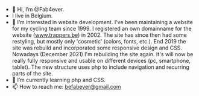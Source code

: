 - 👋 Hi, I’m @Fab4ever.
- I live in Belgium.
- 👀 I’m interested in website development. I've been maintaining a website for my cycling team since 1999. 
I registered an own domainname for the website (www.trappers.be) in 2002.
The site has since then had some restyling, but mostly only 'cosmetic' (colors, fonts, etc.).
End 2019 the site was rebuild and incorporated some responsive design and CSS.
Nowadays (December 2021) I'm rebuilding the site again. It's will now be really fully responsive and usable on different devices (pc, smartphone, tablet).
The new structure uses php to include navigation and recurring parts of the site.
- 🌱 I’m currently learning php and CSS.
- 📫 How to reach me: befabever@gmail.com
<!---
Fab4ever/Fab4ever is a ✨ special ✨ repository because its `README.md` (this file) appears on your GitHub profile.
You can click the Preview link to take a look at your changes.
--->
